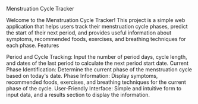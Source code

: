 Menstruation Cycle Tracker

Welcome to the Menstruation Cycle Tracker! This project is a simple web application that helps users track their menstruation cycle phases, predict the start of their next period, and provides useful information about symptoms, recommended foods, exercises, and breathing techniques for each phase.
Features

Period and Cycle Tracking: Input the number of period days, cycle length, and dates of the last period to calculate the next period start date.
Current Phase Identification: Determine the current phase of the menstruation cycle based on today's date.
Phase Information: Display symptoms, recommended foods, exercises, and breathing techniques for the current phase of the cycle.
User-Friendly Interface: Simple and intuitive form to input data, and a results section to display the information.
